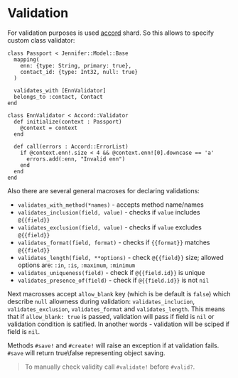 # Validation

For validation purposes is used [accord](https://github.com/neovintage/accord) shard. So this allows to specify custom class validator:

```crystal
class Passport < Jennifer::Model::Base
  mapping(
    enn: {type: String, primary: true},
    contact_id: {type: Int32, null: true}
  )

  validates_with [EnnValidator]
  belongs_to :contact, Contact
end

class EnnValidator < Accord::Validator
  def initialize(context : Passport)
    @context = context
  end

  def call(errors : Accord::ErrorList)
    if @context.enn!.size < 4 && @context.enn![0].downcase == 'a'
      errors.add(:enn, "Invalid enn")
    end
  end
end
```

Also there are several general macroses for declaring validations:

- `validates_with_method(*names)` - accepts method name/names
- `validates_inclusion(field, value)` - checks if `value` includes `@{{field}}`
- `validates_exclusion(field, value)` - checks if `value` excludes `@{{field}}`
- `validates_format(field, format)` - checks if `{{format}}` matches `@{{field}}`
- `validates_length(field, **options)` - check `@{{field}}` size; allowed options are: `:in`, `:is`, `:maximum`, `:minimum`
- `validates_uniqueness(field)` - check if `@{{field.id}}` is unique
- `validates_presence_of(field)` - check if `@{{field.id}}` is not `nil`

Next macrosses accept `allow_blank` key (which is be default is `false`) which describe `null` allowness during validation: `validates_inclucion`, `validates_exclusion`, `validates_format` and `validates_length`. This means that if `allow_blank: true` is passed, validation will pass if field is `nil` or validation condition is satified. In another words - validation will be sciped if field is `nil`. 

Methods `#save!` and `#create!` will raise an exception if at validation fails. `#save` will return true\false representing object saving.

> To manually check validity call `#validate!` before `#valid?`.
